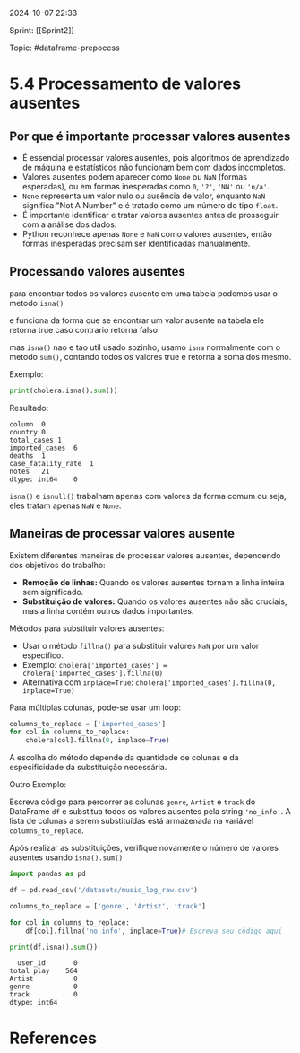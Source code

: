 
2024-10-07 22:33

Sprint: [[Sprint2]]

Topic: #dataframe-prepocess 



# 5.4 **Processamento de valores ausentes**

## **Por que é importante processar valores ausentes**

- É essencial processar valores ausentes, pois algoritmos de aprendizado de máquina e estatísticos não funcionam bem com dados incompletos.
- Valores ausentes podem aparecer como `None` ou `NaN` (formas esperadas), ou em formas inesperadas como `0`, `'?'`, `'NN'` ou `'n/a'`.
- `None` representa um valor nulo ou ausência de valor, enquanto `NaN` significa "Not A Number" e é tratado como um número do tipo `float`.
- É importante identificar e tratar valores ausentes antes de prosseguir com a análise dos dados.
- Python reconhece apenas `None` e `NaN` como valores ausentes, então formas inesperadas precisam ser identificadas manualmente.

## **Processando valores ausentes**

para encontrar todos os valores ausente em uma tabela podemos usar o metodo `isna()`

e funciona da forma que se encontrar um valor ausente na tabela ele retorna true caso contrario retorna falso

mas `isna()` nao e tao util usado sozinho, usamo `isna` normalmente com o metodo `sum()`, contando todos os valores true e retorna a soma dos mesmo.

Exemplo:

```python
print(cholera.isna().sum())
```

Resultado:

```
column	0
country	0
total_cases	1
imported_cases	6
deaths	1
case_fatality_rate	1
notes	21
dtype: int64	0
```

`isna()` e `isnull()` trabalham apenas com valores da forma comum ou seja, eles tratam apenas `NaN` e `None`.

## **Maneiras de processar valores ausente**

Existem diferentes maneiras de processar valores ausentes, dependendo dos objetivos do trabalho:

- **Remoção de linhas:** Quando os valores ausentes tornam a linha inteira sem significado.
- **Substituição de valores:** Quando os valores ausentes não são cruciais, mas a linha contém outros dados importantes.

Métodos para substituir valores ausentes:

- Usar o método `fillna()` para substituir valores `NaN` por um valor específico.
- Exemplo: `cholera['imported_cases'] = cholera['imported_cases'].fillna(0)`
- Alternativa com `inplace=True`: `cholera['imported_cases'].fillna(0, inplace=True)`

Para múltiplas colunas, pode-se usar um loop:

```python
columns_to_replace = ['imported_cases']
for col in columns_to_replace:
    cholera[col].fillna(0, inplace=True)
```

A escolha do método depende da quantidade de colunas e da especificidade da substituição necessária.

Outro Exemplo:

Escreva código para percorrer as colunas `genre`, `Artist` e `track` do DataFrame `df` e substitua todos os valores ausentes pela string `'no_info'`. A lista de colunas a serem substituídas está armazenada na variável `columns_to_replace`.

Após realizar as substituições, verifique novamente o número de valores ausentes usando `isna().sum()`

```python
import pandas as pd

df = pd.read_csv('/datasets/music_log_raw.csv')

columns_to_replace = ['genre', 'Artist', 'track']

for col in columns_to_replace:
	df[col].fillna('no_info', inplace=True)# Escreva seu código aqui

print(df.isna().sum())
```

```
  user_id       0
total play    564
Artist          0
genre           0
track           0
dtype: int64
```


# References







